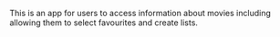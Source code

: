 This is an app for users to access information about movies including allowing them to select favourites and create lists.
